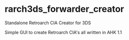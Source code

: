# rarch3ds_forwarder_creator
 Standalone Retroarch CIA Creator for 3DS

Simple GUI to create Retroarch CIA's all written in AHK 1.1
